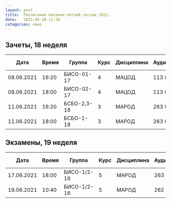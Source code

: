 ```yaml
---
layout: post
title:  Расписание весенне-летней сессии 2021.
date:   2021-05-29 11:30
categories: news
---
```


## Зачеты, 18 неделя

| Дата          | Время   | Группа        | Курс | Дисциплина  | Аудитория | Вид контроля |
| ------------- | ------- | ------------- | ---- | ----------- | --------- | ---------    |
|08.06.2021     |16:20    |БИСО-01-17     |4     |МАЦОД        |113 (334)  | Зачет        |
|08.06.2021     |18:00    |БИСО-02-17     |4     |МАЦОД        |113 (334)  | Зачет        |
|11.06.2021     |16:20    |БСБО-2,3-18    |3     |МАРОД        |263 (334)  | Зачет        |
|11.06.2021     |18:00    |БСБО-1-18      |3     |МАРОД        |263 (334)  | Зачет        |

## Экзамены, 19 неделя

| Дата          | Время   | Группа        | Курс | Дисциплина  | Аудитория | Вид контроля |
| ------------- | ------- | ------------- | ---- | ----------- | --------- | ---------    |
|17.06.2021     |18:00    |БИСО-1/2-16    |5     |МАРОД        |263 (334)  | Консультация |
|19.06.2021     |10:40    |БИСО-1/2-16    |5     |МАРОД        |262 (334)  | Экзамен      |

